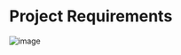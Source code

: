 # Project Requirements

![image](https://user-images.githubusercontent.com/114523484/233772203-a8b8d6cb-46e1-402a-b4d4-fc200b302040.png)
